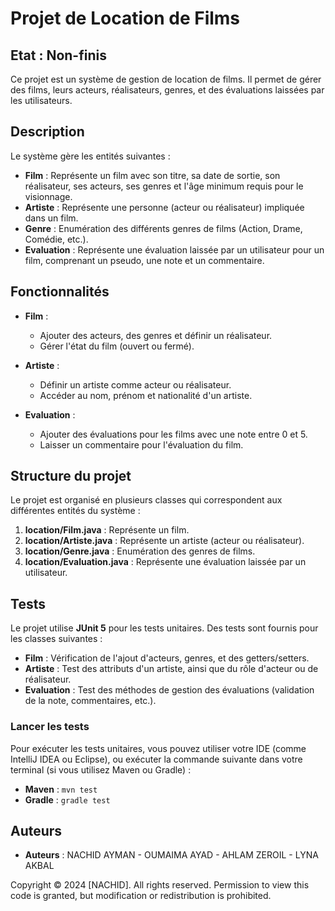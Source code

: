 # Projet de Location de Films

## **Etat : Non-finis**

Ce projet est un système de gestion de location de films. Il permet de gérer des films, leurs acteurs, réalisateurs, genres, et des évaluations laissées par les utilisateurs.

## Description

Le système gère les entités suivantes :
- **Film** : Représente un film avec son titre, sa date de sortie, son réalisateur, ses acteurs, ses genres et l'âge minimum requis pour le visionnage.
- **Artiste** : Représente une personne (acteur ou réalisateur) impliquée dans un film.
- **Genre** : Enumération des différents genres de films (Action, Drame, Comédie, etc.).
- **Evaluation** : Représente une évaluation laissée par un utilisateur pour un film, comprenant un pseudo, une note et un commentaire.

## Fonctionnalités

- **Film** : 
  - Ajouter des acteurs, des genres et définir un réalisateur.
  - Gérer l'état du film (ouvert ou fermé).
  
- **Artiste** :
  - Définir un artiste comme acteur ou réalisateur.
  - Accéder au nom, prénom et nationalité d'un artiste.

- **Evaluation** :
  - Ajouter des évaluations pour les films avec une note entre 0 et 5.
  - Laisser un commentaire pour l'évaluation du film.

## Structure du projet

Le projet est organisé en plusieurs classes qui correspondent aux différentes entités du système :

1. **location/Film.java** : Représente un film.
2. **location/Artiste.java** : Représente un artiste (acteur ou réalisateur).
3. **location/Genre.java** : Enumération des genres de films.
4. **location/Evaluation.java** : Représente une évaluation laissée par un utilisateur.

## Tests

Le projet utilise **JUnit 5** pour les tests unitaires. Des tests sont fournis pour les classes suivantes :

- **Film** : Vérification de l'ajout d'acteurs, genres, et des getters/setters.
- **Artiste** : Test des attributs d'un artiste, ainsi que du rôle d'acteur ou de réalisateur.
- **Evaluation** : Test des méthodes de gestion des évaluations (validation de la note, commentaires, etc.).

### Lancer les tests

Pour exécuter les tests unitaires, vous pouvez utiliser votre IDE (comme IntelliJ IDEA ou Eclipse), ou exécuter la commande suivante dans votre terminal (si vous utilisez Maven ou Gradle) :

- **Maven** : `mvn test`
- **Gradle** : `gradle test`

## Auteurs
- **Auteurs** : NACHID AYMAN - OUMAIMA AYAD - AHLAM ZEROIL - LYNA AKBAL

Copyright © 2024 [NACHID]. All rights reserved.
Permission to view this code is granted, but modification or redistribution is prohibited.
